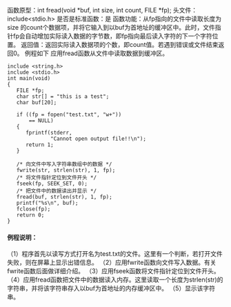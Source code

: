 函数原型：int fread(void *buf, int size, int count, FILE *fp);
头文件：include<stdio.h>
是否是标准函数：是
函数功能：从fp指向的文件中读取长度为size 的count个数据项，并将它输入到以buf为首地址的缓冲区中。此时，文件指针fp会自动增加实际读入数据的字节数，即fp指向最后读入字符的下一个字符位置。
返回值：返回实际读入数据项的个数，即count值。若遇到错误或文件结束返回0。
例程如下 应用fread函数从文件中读取数据到缓冲区。
```  
include <string.h> 
include <stdio.h> 
int main(void) 
{ 
   FILE *fp;
   char str[] = "this is a test";
   char buf[20]; 

   if ((fp = fopen("test.txt", "w+"))
       == NULL)
   {
      fprintf(stderr,
              "Cannot open output file!!\n");
      return 1; 
   } 

   /* 向文件中写入字符串数组中的数据 */
   fwrite(str, strlen(str), 1, fp);
   /* 将文件指针定位到文件开头 */
   fseek(fp, SEEK_SET, 0);
   /* 把文件中的数据读出并显示 */
   fread(buf, strlen(str), 1, fp);
   printf("%s\n", buf);
   fclose(fp);
   return 0; 
}
```
#### 例程说明：
（1）程序首先以读写方式打开名为test.txt的文件。这里有一个判断，若打开文件失败，则在屏幕上显示出错信息。
（2）应用fwrite函数向文件写入数据。有关fwrite函数后面做详细介绍。
（3）应用fseek函数将文件指针定位到文件开头。
（4）应用fread函数把文件中的数据读入内存。这里读取一个长度为strlen(str)的字符串，并将该字符串存入以buf为首地址的内存缓冲区中。
（5）显示该字符串。